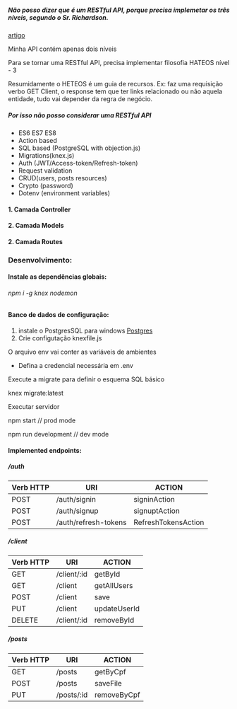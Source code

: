 <p>
    <h5>Não posso dizer que é um RESTful API, porque precisa implemetar os três níveis, segundo o Sr. Richardson.</h5>
    <a href="https://www.brunobrito.net.br/richardson-maturity-model/">artigo</a>
    </p>
    <p>Minha API contém apenas dois níveis</p>
    <p>Para se tornar uma RESTful API, precisa implementar filosofia HATEOS nível - 3</p>
    <P>Resumidamente o HETEOS é um guia de recursos. Ex: faz uma requisição verbo GET Client,
        o response tem que ter links relacionado ou não aquela entidade, tudo vai depender da regra de negócio.</P>
    <p><h5>Por isso não posso considerar uma RESTful API</h5></p>
 <ul dir="auto">
   <li>ES6 ES7 ES8</li>
 <li>Action based</li>
  <li>SQL based (PostgreSQL with objection.js)</li>
  <li>Migrations(knex.js)</li>
<li>Auth (JWT/Access-token/Refresh-token)</li>
 <li>Request validation</li>
 <li>CRUD(users, posts resources)</li>
 <li>Crypto (password)</li>
  <li>Dotenv (environment variables)</li>
 </ul>
    
 <h4>1. Camada Controller</h4>
 <h4>2. Camada Models</h4>
 <h4>2. Camada Routes</h4>
    
 <h3>Desenvolvimento:</h3>
    
 <h4>Instale as dependências globais:</h4>
    
<h6>npm i -g knex nodemon</h6>
    
 <h4>Banco de dados de configuração:</h4>
    
 1. instale o PostgresSQL para windows <a href="https://www.postgresql.org/download/windows/">Postgres</a>
 2. Crie configutação knexfile.js
    
 O arquivo env vai conter as variáveis de ambientes
    
- Defina a credencial necessária em .env
    
<p dir="auto">Execute a migrate para definir o esquema SQL básico</p>
<p>knex migrate:latest</p>
    
    
 <p dir="auto">Executar servidor</p>
<p> npm start // prod mode </p>
  <p> npm run development // dev mode</p>
    
 <h4>Implemented endpoints:</h4>
    
 <h5>/auth</h5>
    
<table>
<thead>
<tr>
<th>Verb HTTP</th>
<th>URI</th>
<th>ACTION</th>
</tr>
</thead>
<tbody>
<tr>
<td>POST</td>
<td>/auth/signin</td>
<td>signinAction</td>
</tr>
<tr>
<td>POST</td>
<td>/auth/signup</td>
<td>signuptAction</td>
</tr>
<tr>
<td>POST</td>
<td>/auth/refresh-tokens</td>
<td>RefreshTokensAction</td>
</tr>
</tbody>
</table>
    
<h5>/client</h5>
    
<table>
<thead>
<tr>
<th>Verb HTTP</th>
<th>URI</th>
<th>ACTION</th>
</tr>
</thead>
<tbody>
<tr>
<td>GET</td>
<td>/client/:id</td>
<td>getById</td>
</tr>
<tr>
<td>GET</td>
<td>/client</td>
<td>getAllUsers</td>
</tr>
<tr>
<td>POST</td>
<td>/client</td>
<td>save</td>
</tr>
<tr>
<td>PUT</td>
<td>/client</td>
<td>updateUserId</td>
</tr>
<tr>
<td>DELETE</td>
<td>/client/:id</td>
<td>removeById</td>
</tr>
</tbody>
</table>
    
<h5>/posts</h5>
    
<table>
<thead>
<tr>
<th>Verb HTTP</th>
 <th>URI</th>
  <th>ACTION</th>
   </tr>
 </thead>
  <tbody>
    <tr>
  <td>GET</td>
  <td>/posts</td>
 <td>getByCpf</td>
  </tr>
<tr>
<td>POST</td>
<td>/posts</td>
 <td>saveFile</td>
 </tr>
 <tr>
  <td>PUT</td>
  <td>/posts/:id</td>
<td>removeByCpf</td>
</tr>
</tbody>
</table>
